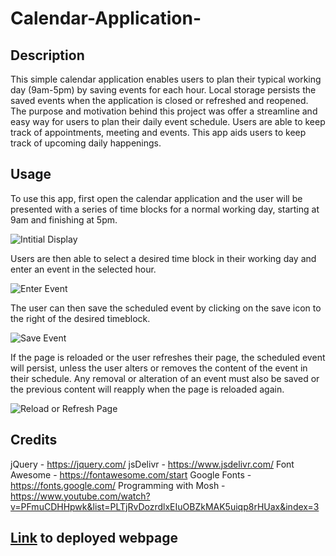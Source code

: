 # Calendar-Application-

## Description

This simple calendar application enables users to plan their typical working day (9am-5pm) by saving events for each hour. Local storage persists the saved events when the application is closed or refreshed and reopened. 
The purpose and motivation behind this project was offer a streamline and easy way for users to plan their daily event schedule.
Users are able to keep track of appointments, meeting and events. This app aids users to keep track of upcoming daily happenings. 

## Usage

To use this app, first open the calendar application and the user will be presented with a series of time blocks for a normal working day, starting at 9am and finishing at 5pm. 

![Intitial Display](./images/Screenshot%202023-11-16%20at%209.51.37 pm.png)

Users are then able to select a desired time block in their working day and enter an event in the selected hour. 

![Enter Event](./images/Screenshot%202023-11-16%20at%209.52.18 pm.png)

The user can then save the scheduled event by clicking on the save icon to the right of the desired timeblock. 

![Save Event](./images/Screenshot%202023-11-16%20at%209.52.41 pm.png)

If the page is reloaded or the user refreshes their page, the scheduled event will persist, unless the user alters or removes the content of the event in their schedule. Any removal or alteration of an event must also be saved or the previous content will reapply when the page is reloaded again. 

![Reload or Refresh Page](./images/Screenshot%202023-11-16%20at%209.54.16 pm.png)

## Credits
jQuery - https://jquery.com/
jsDelivr - https://www.jsdelivr.com/
Font Awesome - https://fontawesome.com/start
Google Fonts - https://fonts.google.com/
Programming with Mosh - https://www.youtube.com/watch?v=PFmuCDHHpwk&list=PLTjRvDozrdlxEIuOBZkMAK5uiqp8rHUax&index=3 

## [Link]() to deployed webpage 
